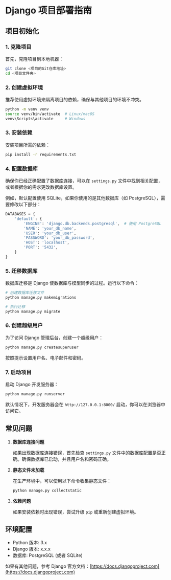 
# Django 项目部署指南

## 项目初始化

### 1. 克隆项目

首先，克隆项目到本地机器：

```bash
git clone <项目的Git仓库地址>
cd <项目文件夹>
```

### 2. 创建虚拟环境

推荐使用虚拟环境来隔离项目的依赖，确保与其他项目的环境不冲突。

```bash
python -m venv venv
source venv/bin/activate  # Linux/macOS
venv\Scripts\activate     # Windows
```

### 3. 安装依赖

安装项目所需的依赖：

```bash
pip install -r requirements.txt
```

### 4. 配置数据库

确保你已经正确配置了数据库连接，可以在 `settings.py` 文件中找到相关配置，或者根据你的需求更改数据库设置。

例如，默认配置使用 SQLite，如果你使用的是其他数据库（如 PostgreSQL），需要修改以下部分：

```python
DATABASES = {
    'default': {
        'ENGINE': 'django.db.backends.postgresql',  # 使用 PostgreSQL
        'NAME': 'your_db_name',
        'USER': 'your_db_user',
        'PASSWORD': 'your_db_password',
        'HOST': 'localhost',
        'PORT': '5432',
    }
}
```

### 5. 迁移数据库

数据库迁移是 Django 使数据库与模型同步的过程。运行以下命令：

```bash
# 创建数据库迁移文件
python manage.py makemigrations

# 执行迁移
python manage.py migrate
```

### 6. 创建超级用户

为了访问 Django 管理后台，创建一个超级用户：

```bash
python manage.py createsuperuser
```

按照提示设置用户名、电子邮件和密码。

### 7. 启动项目

启动 Django 开发服务器：

```bash
python manage.py runserver
```

默认情况下，开发服务器会在 `http://127.0.0.1:8000/` 启动，你可以在浏览器中访问它。

## 常见问题

1. **数据库连接问题**

   如果出现数据库连接错误，首先检查 `settings.py` 文件中的数据库配置是否正确。确保数据库已启动，并且用户名和密码正确。

2. **静态文件未加载**

   在生产环境中，可以使用以下命令收集静态文件：

   ```bash
   python manage.py collectstatic
   ```

3. **依赖问题**

   如果安装依赖时出现错误，尝试升级 `pip` 或重新创建虚拟环境。

## 环境配置

- Python 版本: 3.x
- Django 版本: x.x.x
- 数据库: PostgreSQL (或者 SQLite)

如果有其他问题，参考 Django 官方文档：[https://docs.djangoproject.com](https://docs.djangoproject.com)
